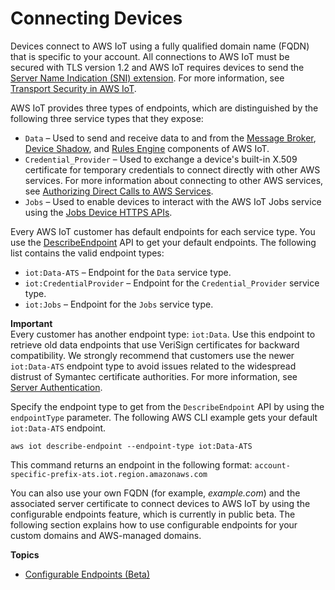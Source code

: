 # Connecting Devices<a name="iot-custom-endpoints"></a>

Devices connect to AWS IoT using a fully qualified domain name \(FQDN\) that is specific to your account\. All connections to AWS IoT must be secured with TLS version 1\.2 and AWS IoT requires devices to send the [Server Name Indication \(SNI\) extension](https://tools.ietf.org/html/rfc3546#section-3.1)\. For more information, see [Transport Security in AWS IoT](transport-security.html)\. 

AWS IoT provides three types of endpoints, which are distinguished by the following three service types that they expose:
+ `Data` – Used to send and receive data to and from the [Message Broker](iot-message-broker.html), [Device Shadow](iot-device-shadows.html), and [Rules Engine](iot-rules.html) components of AWS IoT\.
+ `Credential_Provider` – Used to exchange a device's built\-in X\.509 certificate for temporary credentials to connect directly with other AWS services\. For more information about connecting to other AWS services, see [Authorizing Direct Calls to AWS Services](authorizing-direct-aws.html)\.
+ `Jobs` – Used to enable devices to interact with the AWS IoT Jobs service using the [Jobs Device HTTPS APIs](jobs-api.html#jobs-mqtt-api)\. 

Every AWS IoT customer has default endpoints for each service type\. You use the [DescribeEndpoint](https://docs.aws.amazon.com/iot/latest/apireference/API_DescribeEndpoint.html) API to get your default endpoints\. The following list contains the valid endpoint types:
+ `iot:Data-ATS` – Endpoint for the `Data` service type\.
+ `iot:CredentialProvider` – Endpoint for the `Credential_Provider` service type\.
+ `iot:Jobs` – Endpoint for the `Jobs` service type\.

**Important**  
Every customer has another endpoint type: `iot:Data`\. Use this endpoint to retrieve old data endpoints that use VeriSign certificates for backward compatibility\. We strongly recommend that customers use the newer `iot:Data-ATS` endpoint type to avoid issues related to the widespread distrust of Symantec certificate authorities\. For more information, see [Server Authentication](server-authentication.html)\.

Specify the endpoint type to get from the `DescribeEndpoint` API by using the `endpointType` parameter\. The following AWS CLI example gets your default `iot:Data-ATS` endpoint\.

```
aws iot describe-endpoint --endpoint-type iot:Data-ATS
```

This command returns an endpoint in the following format: `account-specific-prefix-ats.iot.region.amazonaws.com`

You can also use your own FQDN \(for example, *example\.com*\) and the associated server certificate to connect devices to AWS IoT by using the configurable endpoints feature, which is currently in public beta\. The following section explains how to use configurable endpoints for your custom domains and AWS\-managed domains\.

**Topics**
+ [Configurable Endpoints \(Beta\)](iot-custom-endpoints-configurable.md)
